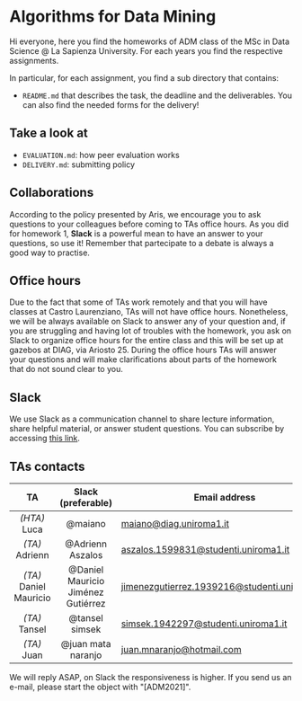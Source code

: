 # Algorithms for Data Mining 

Hi everyone,
here you find the homeworks of ADM class of the MSc in Data Science @ La Sapienza University. For each years you find the respective assignments.

In particular, for each assignment, you find a sub directory that contains:

- `README.md` that describes the task, the deadline and the deliverables. You can also find the needed forms for the delivery!


## Take a look at
- `EVALUATION.md`: how peer evaluation works
- `DELIVERY.md`: submitting policy



## Collaborations
According to the policy presented by Aris, we encourage you to ask questions to your colleagues before coming to TAs office hours. As you did for homework 1, __Slack__ is a powerful mean to have an answer to your questions, so use it! Remember that partecipate to a debate is always a good way to practise.

## Office hours
Due to the fact that some of TAs work remotely and that you will have classes at Castro Laurenziano, TAs will not have office hours. Nonetheless, we will be always available on Slack to answer any of your question and, if you are struggling and having lot of troubles with the homework, you ask on Slack to organize office hours for the entire class and this will be set up at gazebos at DIAG, via Ariosto 25. During the office hours TAs will answer your questions and will make clarifications about parts of the homework that do not sound clear to you.

## Slack
We use Slack as a communication channel to share lecture information, share helpful material, or answer student questions. You can subscribe by accessing [this link](https://join.slack.com/t/amd2021-workspace/shared_invite/zt-w6am00sx-i4lmgpJw_qehrgG_~gRG~g).

## TAs contacts

|    TA    | Slack (preferable) | Email address            |
|:--------:|:------------------:|--------------------------|
|  *(HTA)* Luca |     @maiano     | maiano@diag.uniroma1.it       |
|  *(TA)* Adrienn |  @Adrienn Aszalos |   aszalos.1599831@studenti.uniroma1.it  |
|  *(TA)* Daniel Mauricio |  @Daniel Mauricio Jiménez Gutiérrez | jimenezgutierrez.1939216@studenti.uniroma1.it    |
|  *(TA)* Tansel |  @tansel simsek  | simsek.1942297@studenti.uniroma1.it    |
|  *(TA)* Juan |  @juan mata naranjo  | juan.mnaranjo@hotmail.com    |

We will reply ASAP, on Slack the responsiveness is higher. If you send us an e-mail, please start the object with "[ADM2021]".
